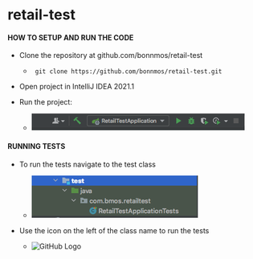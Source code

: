 # retail-test

#### HOW TO SETUP AND RUN THE CODE

* Clone the repository at github.com/bonnmos/retail-test
  * ```  git clone https://github.com/bonnmos/retail-test.git  ```
* Open project in IntelliJ IDEA 2021.1
* Run the project:
  
  * ![GitHub Logo](/run-retail.png)

#### RUNNING TESTS

* To run the tests navigate to the test class

  * ![GitHub Logo](/test-file.png)

* Use the icon on the left of the class name to run the tests 
  * ![GitHub Logo](/run-file.png)
